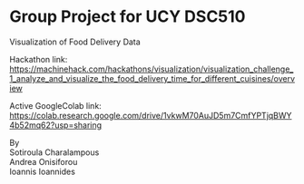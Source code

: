 # Group Project for UCY DSC510

Visualization of Food Delivery Data  

Hackathon link: https://machinehack.com/hackathons/visualization/visualization_challenge_1_analyze_and_visualize_the_food_delivery_time_for_different_cuisines/overview  

Active GoogleColab link: https://colab.research.google.com/drive/1vkwM70AuJD5m7CmfYPTjqBWY4b52mq62?usp=sharing  

By  
Sotiroula Charalampous  
Andrea Onisiforou  
Ioannis Ioannides  
